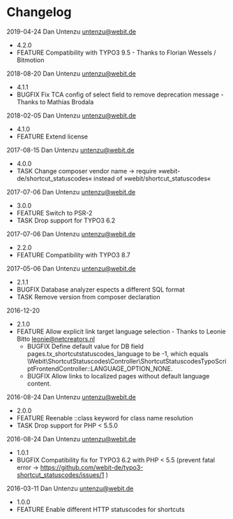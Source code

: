 Changelog
=========

2019-04-24 Dan Untenzu <untenzu@webit.de>

  * 4.2.0
  * FEATURE Compatibility with TYPO3 9.5 - Thanks to Florian Wessels / Bitmotion

2018-08-20 Dan Untenzu <untenzu@webit.de>

  * 4.1.1
  * BUGFIX Fix TCA config of select field to remove deprecation message - Thanks to Mathias Brodala

2018-02-05 Dan Untenzu <untenzu@webit.de>

  * 4.1.0
  * FEATURE Extend license

2017-08-15 Dan Untenzu <untenzu@webit.de>

  * 4.0.0
  * TASK Change composer vendor name → require »webit-de/shortcut_statuscodes«
    instead of »webit/shortcut_statuscodes«

2017-07-06 Dan Untenzu <untenzu@webit.de>

  * 3.0.0
  * FEATURE Switch to PSR-2
  * TASK Drop support for TYPO3 6.2

2017-07-06 Dan Untenzu <untenzu@webit.de>

  * 2.2.0
  * FEATURE Compatibility with TYPO3 8.7

2017-05-06 Dan Untenzu <untenzu@webit.de>

  * 2.1.1
  * BUGFIX Database analyzer espects a different SQL format
  * TASK Remove version from composer declaration

2016-12-20 

  * 2.1.0
  * FEATURE Allow explicit link target language selection - Thanks to Leonie Bitto <leonie@netcreators.nl>
    - BUGFIX Define default value for DB field pages.tx_shortcutstatuscodes_language to be -1, which
      equals \Webit\ShortcutStatuscodes\Controller\ShortcutStatuscodesTypoScriptFrontendController::LANGUAGE_OPTION_NONE.
    - BUGFIX Allow links to localized pages without default language content.

2016-08-24 Dan Untenzu <untenzu@webit.de>

  * 2.0.0
  * FEATURE Reenable ::class keyword for class name resolution
  * TASK Drop support for PHP < 5.5.0

2016-08-24 Dan Untenzu <untenzu@webit.de>

  * 1.0.1
  * BUGFIX Compatibility fix for TYPO3 6.2 with PHP < 5.5
    (prevent fatal error → https://github.com/webit-de/typo3-shortcut_statuscodes/issues/1 )

2016-03-11 Dan Untenzu <untenzu@webit.de>

  * 1.0.0
  * FEATURE Enable different HTTP statuscodes for shortcuts
